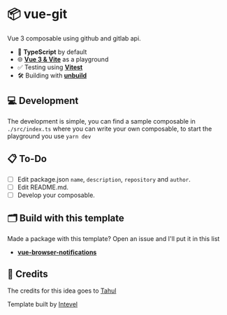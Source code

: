 # 📦 vue-git

Vue 3 composable using github and gitlab api.

- 🧩 **TypeScript** by default
- 🌐 [**Vue 3 & Vite**](https://vitejs.dev) as a playground
- ✅ Testing using [**Vitest**](https://vitest.dev)
- 🛠 Building with [**unbuild**](https://github.com/unjs/unbuild)

## 💻 Development

The development is simple, you can find a sample composable in `./src/index.ts` where you can write your own composable, to start the playground you use `yarn dev`

## 📋 To-Do

- [ ] Edit package.json `name`, `description`, `repository` and `author`.
- [ ] Edit README.md.
- [ ] Develop your composable.

## 🗂 Build with this template
Made a package with this template? Open an issue and I'll put it in this list

- [**vue-browser-notifications**](https://github.com/Intevel/vue-browser-notifications)

## 💚 Credits

The credits for this idea goes to [Tahul](https://github.com/tahul/)

Template built by [Intevel](https://github.com/Intevel)
